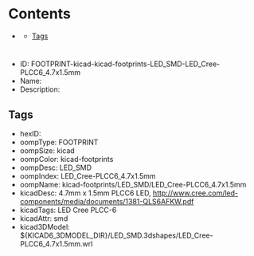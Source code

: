 



Contents
========

* [](#)
	* [Tags](#tags)

# 

- ID: FOOTPRINT-kicad-kicad-footprints-LED_SMD-LED_Cree-PLCC6_4.7x1.5mm
- Name: 
- Description: 

## Tags

- hexID: 
- oompType: FOOTPRINT
- oompSize: kicad
- oompColor: kicad-footprints
- oompDesc: LED_SMD
- oompIndex: LED_Cree-PLCC6_4.7x1.5mm
- oompName: kicad-footprints/LED_SMD/LED_Cree-PLCC6_4.7x1.5mm
- kicadDesc: 4.7mm x 1.5mm PLCC6 LED, http://www.cree.com/led-components/media/documents/1381-QLS6AFKW.pdf
- kicadTags: LED Cree PLCC-6
- kicadAttr: smd
- kicad3DModel: ${KICAD6_3DMODEL_DIR}/LED_SMD.3dshapes/LED_Cree-PLCC6_4.7x1.5mm.wrl
